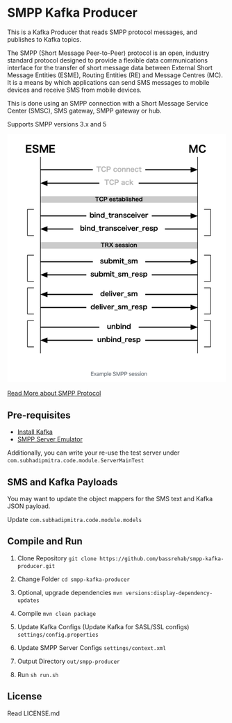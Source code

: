 SMPP Kafka Producer
===================

This is a Kafka Producer that reads SMPP protocol messages, and publishes to Kafka topics.

The SMPP (Short Message Peer-to-Peer) protocol is an open, 
industry standard protocol designed to provide a flexible data 
communications interface for the transfer of short message data 
between External Short Message Entities (ESME), Routing Entities (RE) 
and Message Centres (MC). It is a means by which applications can send 
SMS messages to mobile devices and receive SMS from mobile devices. 

This is done using an SMPP connection with a Short Message Service Center 
(SMSC), SMS gateway, SMPP gateway or hub.

Supports SMPP versions 3.x and 5 

![Image description](assets/smpp_session_flow.png)


[Read More about SMPP Protocol][1]






Pre-requisites
--
- [Install Kafka][2] 
- [SMPP Server Emulator][3]

Additionally, you can write your re-use the test server under `com.subhadipmitra.code.module.ServerMainTest`

SMS and Kafka Payloads
--
You may want to update the object mappers for the SMS text and Kafka JSON payload.

Update `com.subhadipmitra.code.module.models`

Compile and Run
--
1. Clone Repository
`git clone https://github.com/bassrehab/smpp-kafka-producer.git`
2. Change Folder
`cd smpp-kafka-producer`
3. Optional, upgrade dependencies
`mvn versions:display-dependency-updates`
4. Compile
`mvn clean package`
5. Update  Kafka Configs (Update Kafka for SASL/SSL configs)
`settings/config.properties`

6. Update SMPP Server Configs
`settings/context.xml`
7. Output Directory
`out/smpp-producer`
8. Run
`sh run.sh`




License
--
Read LICENSE.md

[1]: https://smpp.org/ "SMPP Webpage"

[2]: https://kafka.apache.org/quickstart "kafka quickstart"

[3]: https://smscarrier.com/smsc-simulator/ "smpp server emulator"
